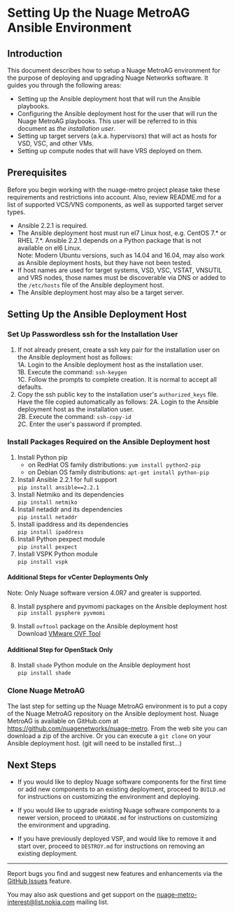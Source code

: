 # Setting Up the Nuage MetroAG Ansible Environment
## Introduction
This document describes how to setup a Nuage MetroAG environment for the purpose of deploying and upgrading Nuage Networks software. It guides you through the following areas:
* Setting up the Ansible deployment host that will run the Ansible playbooks.
* Configuring the Ansible deployment host for the user that will run the Nuage MetroAG playbooks. This user will be referred to in this document as *the installation user*.
* Setting up target servers (a.k.a. hypervisors) that will act as hosts for VSD, VSC, and other VMs.
* Setting up compute nodes that will have VRS deployed on them.
## Prerequisites
Before you begin working with the nuage-metro project please take these requirements and restrictions into account. Also, review README.md for a list of supported VCS/VNS components, as well as supported target server types.
* Ansible 2.2.1 is required.
* The Ansible deployment host must run el7 Linux host, e.g. CentOS 7.\* or RHEL 7.\*. Ansible 2.2.1 depends on a Python package that is not available on el6 Linux.  
Note: Modern Ubuntu versions, such as 14.04 and 16.04, may also work as Ansible deployment hosts, but they have not been tested.
* If host names are used for target systems, VSD, VSC, VSTAT, VNSUTIL and VRS nodes, those names must be discoverable via DNS or added to the `/etc/hosts` file of the Ansible deployment host.
* The Ansible deployment host may also be a target server.
## Setting Up the Ansible Deployment Host
### Set Up Passwordless ssh for the Installation User
 1. If not already present, create a ssh key pair for the installation user on the Ansible deployment host as follows:  
   1A. Login to the Ansible deployment host as the installation user.  
   1B. Execute the command:  `ssh-keygen`  
   1C. Follow the prompts to complete creation. It is normal to accept all defaults.
 2. Copy the ssh public key to the installation user's `authorized_keys` file. Have the file copied automatically as follows:
   2A. Login to the Ansible deployment host as the installation user.  
   2B. Execute the command: `ssh-copy-id`  
   2C. Enter the user's password if prompted.
### Install Packages Required on the Ansible Deployment host
 1. Install Python pip  
    * on RedHat OS family distributions: `yum install python2-pip`  
    * on Debian OS family distributions: `apt-get install python-pip`    
 2. Install Ansible 2.2.1 for full support  
`pip install ansible==2.2.1`  
 3. Install Netmiko and its dependencies  
`pip install netmiko`  
 4. Install netaddr and its dependencies  
`pip install netaddr`  
 5. Install ipaddress and its dependencies  
`pip install ipaddress`  
 6. Install Python pexpect module   
`pip install pexpect`  
 7. Install VSPK Python module  
`pip install vspk`  

  #### Additional Steps for vCenter Deployments Only  
  Note: Only Nuage software version 4.0R7 and greater is supported.  

  8. Install pysphere and pyvmomi packages on the Ansible deployment host  
`pip install pysphere pyvmomi`  

  9. Install `ovftool` package on the Ansible deployment host  
 Download [VMware OVF Tool](https://www.vmware.com/support/developer/ovf/)  
 #### Additional Step for OpenStack Only  
  8. Install `shade` Python module on the Ansible deployment host  
 `pip install shade`  
### Clone Nuage MetroAG
The last step for setting up the Nuage MetroAG environment is to put a copy of the Nuage MetroAG repository on the Ansible deployment host. Nuage MetroAG is available on GitHub.com at https://github.com/nuagenetworks/nuage-metro. From the web site you can download a zip of the archive. Or you can execute a `git clone` on your Ansible deployment host. (git will need to be installed first...)  
## Next Steps
* If you would like to deploy Nuage software components for the first time or add new components to an existing deployment, proceed to `BUILD.md` for instructions on customizing the environment and deploying.

* If you would like to upgrade existing Nuage software components to a newer version, proceed to `UPGRADE.md` for instructions on customizing the environment and upgrading.  

* If you have previously deployed VSP, and would like to remove it and start over, proceed to `DESTROY.md` for instructions on removing an existing deployment.  
---
Report bugs you find and suggest new features and enhancements via the [GitHub Issues](https://github.com/nuagenetworks/nuage-metro/issues "nuage-metro issues") feature.

 You may also ask questions and get support on the [nuage-metro-interest@list.nokia.com](mailto:nuage-metro-interest@list.nokia.com "send email to nuage-metro project") mailing list.
